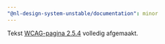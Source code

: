 ```yaml
---
"@nl-design-system-unstable/documentation": minor
---
```


Tekst [WCAG-pagina 2.5.4](/wcag/2.5.4) volledig afgemaakt.
